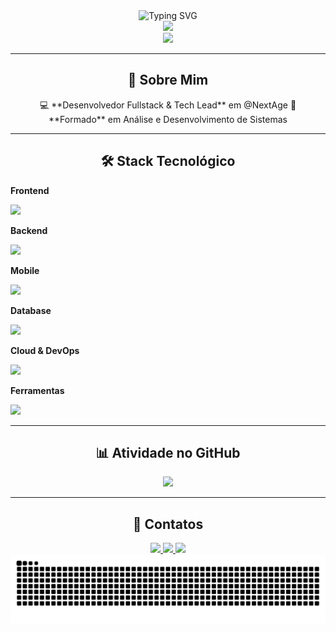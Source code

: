 <div align="center">
  <img src="https://readme-typing-svg.herokuapp.com?font=Fira+Code&weight=600&size=28&duration=3000&pause=1000&color=9745F5&center=true&vCenter=true&width=435&lines=Olá%2C+sou+Felipe+Toledo!" alt="Typing SVG" />
</div>

<div align="center">
  <img src="https://github-readme-stats.vercel.app/api/top-langs/?username=felipetoledo88&layout=compact&langs_count=8&theme=midnight-purple&hide_border=true&bg_color=0D1117&title_color=9745F5&text_color=C9D1D9"/>
</div>

<div align="center">
  <img src="https://github-readme-streak-stats.herokuapp.com/?user=felipetoledo88&theme=midnight-purple&hide_border=true&background=0D1117&stroke=9745F5&ring=9745F5&fire=FF6B6B&currStreakLabel=C9D1D9"/>
</div>

---

<h2 align="center">🚀 Sobre Mim</h2>

<div align="center">
💻 **Desenvolvedor Fullstack & Tech Lead** em @NextAge  
📕 **Formado** em Análise e Desenvolvimento de Sistemas  
</div>

---
<h2 align="center">🛠️ Stack Tecnológico</h2>

<div align="left">

<!-- Frontend -->
<p><b>Frontend</b></p>
<img src="https://skillicons.dev/icons?i=react,angular,typescript,javascript,html,css&theme=dark" />

<!-- Backend -->
<p><b>Backend</b></p>
<img src="https://skillicons.dev/icons?i=nodejs,adonis,express,nestjs,springboot&theme=dark" />

<!-- Mobile -->
<p><b>Mobile</b></p>
<img src="https://skillicons.dev/icons?i=react&theme=dark" />

<!-- Database -->
<p><b>Database</b></p>
<img src="https://skillicons.dev/icons?i=mysql,postgresql,redis&theme=dark" />

<!-- Cloud & DevOps -->
<p><b>Cloud & DevOps</b></p>
<img src="https://skillicons.dev/icons?i=aws,gcp,azure,docker,git,github,kubernetes&theme=dark" />

<!-- Ferramentas -->
<p><b>Ferramentas</b></p>
<img src="https://skillicons.dev/icons?i=vscode,postman,confluence&theme=dark" />

</div>


---

<h2 align="center">📊 Atividade no GitHub</h2>

<div align="center">
  <img src="https://github-profile-summary-cards.vercel.app/api/cards/profile-details?username=felipetoledo88&theme=github_dark" />
</div>

---

<h2 align="center">🤝 Contatos</h2>

<div align="center">
  <a href="mailto:felipetoledo88@gmail.com">
    <img src="https://img.shields.io/badge/-Gmail-EA4335?style=for-the-badge&logo=gmail&logoColor=white" />
  </a>
  <a href="https://www.linkedin.com/in/felipe-toledo-25502a1a1/" target="_blank">
    <img src="https://img.shields.io/badge/-LinkedIn-0077B5?style=for-the-badge&logo=linkedin&logoColor=white" />
  </a>
  <a href="https://github.com/felipetoledo88" target="_blank">
    <img src="https://img.shields.io/badge/-GitHub-181717?style=for-the-badge&logo=github&logoColor=white" />
  </a>
</div>

<div align="center">
  <picture>
    <source media="(prefers-color-scheme: dark)" srcset="https://raw.githubusercontent.com/felipetoledo88/felipetoledo88/output/github-contribution-grid-snake-dark.svg">
    <source media="(prefers-color-scheme: light)" srcset="https://raw.githubusercontent.com/felipetoledo88/felipetoledo88/output/github-contribution-grid-snake.svg">
    <img alt="github contribution grid snake animation" src="https://raw.githubusercontent.com/felipetoledo88/felipetoledo88/output/github-contribution-grid-snake.svg">
  </picture>
</div>
